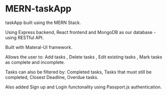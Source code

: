 # MERN-taskApp

taskApp built using the MERN Stack. 

Using Express backend, React frontend and MongoDB as our database - using RESTful API.

Built with Materal-UI framework.

Allows the user to: Add tasks , Delete tasks , Edit existing tasks , Mark tasks as complete and incomplete.

Tasks can also be filtered by: Completed tasks, Tasks that must still be completed, Closest Deadline, Overdue tasks.

Also added Sign up and Login functonality using Passport.js authentication.


